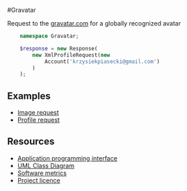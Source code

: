 #Gravatar

Request to the [gravatar.com](http://www.gravatar.com) for a globally recognized avatar

```php
    namespace Gravatar;

    $response = new Response(
        new XmlProfileRequest(new
            Account('krzysiekpiasecki@gmail.com')
        )
    );
```
## Examples
- [Image request](https://github.com/krzysiekpiasecki/Gravatar/blob/master/docs/ImageRequestExample.md)
- [Profile request](https://github.com/krzysiekpiasecki/Gravatar/blob/master/docs/ProfileRequestExample.md)

## Resources
- [Application programming interface](https://github.com/krzysiekpiasecki/Gravatar/blob/master/docs/api/API-documentation.zip)
- [UML Class Diagram](https://github.com/krzysiekpiasecki/Gravatar/blob/master/docs/ClassDiagram.md)
- [Software metrics](https://github.com/krzysiekpiasecki/Gravatar/blob/master/docs/SoftwareMetrics.md)
- [Project licence](https://github.com/krzysiekpiasecki/Gravatar/blob/master/LICENCE.md)
